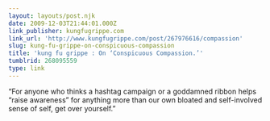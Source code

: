 ```yaml
---
layout: layouts/post.njk
date: 2009-12-03T21:44:01.000Z
link_publisher: kungfugrippe.com
link_url: 'http://www.kungfugrippe.com/post/267976616/compassion'
slug: kung-fu-grippe-on-conspicuous-compassion
title: 'kung fu grippe : On ‘Conspicuous Compassion.’'
tumblrid: 268095559
type: link
---
```

<p>&ldquo;For anyone who thinks a hashtag campaign or a goddamned ribbon helps “raise awareness” for anything more than our own bloated and self-involved sense of self, get over yourself.&rdquo;</p>
